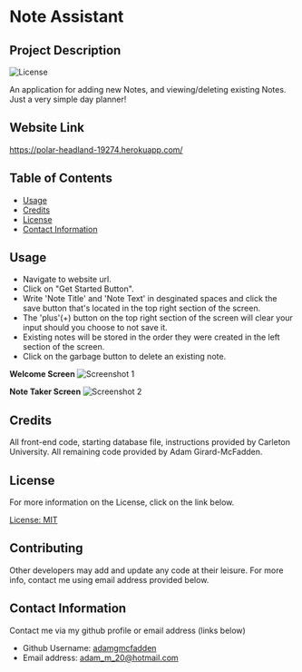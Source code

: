 # Note Assistant

## Project Description

![License](https://img.shields.io/badge/License-MIT-blue.svg "License Badge")

An application for adding new Notes, and viewing/deleting existing Notes. Just a very simple day planner!

## Website Link

https://polar-headland-19274.herokuapp.com/

## Table of Contents

- [Usage](#usage)
- [Credits](#credits)
- [License](#license)
- [Contact Information](#contactinfo)

## Usage

- Navigate to website url.
- Click on "Get Started Button".
- Write 'Note Title' and 'Note Text' in desginated spaces and click the save button that's located in the top right section of the screen.
- The 'plus'(+) button on the top right section of the screen will clear your input should you choose to not save it. 
- Existing notes will be stored in the order they were created in the left section of the screen.
- Click on the garbage button to delete an existing note.

**Welcome Screen**
![Screenshot 1](https://user-images.githubusercontent.com/83710803/128541668-85127f16-8486-4902-bb4e-1432aa4a99db.png)

**Note Taker Screen**
![Screenshot 2](https://user-images.githubusercontent.com/83710803/128541669-5ee91801-954e-4213-ab3d-19e355f9f688.png)

## Credits

All front-end code, starting database file, instructions provided by Carleton University. All remaining code provided by Adam Girard-McFadden.

## License

For more information on the License, click on the link below.

[License: MIT](https://choosealicense.com/licenses/mit/)

## Contributing

Other developers may add and update any code at their leisure. For more info, contact me using email address provided below.

## Contact Information

Contact me via my github profile or email address (links below)

- Github Username: [adamgmcfadden](https://github.com/adamgmcfadden)
- Email address: adam_m_20@hotmail.com
